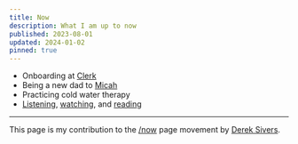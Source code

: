 ```yaml
---
title: Now
description: What I am up to now
published: 2023-08-01
updated: 2024-01-02
pinned: true
---
```


- Onboarding at [Clerk](https://clerk.com)
- Being a new dad to [Micah](/micah-lee-carpenter)
- Practicing cold water therapy
- [Listening](/listening), [watching](/watching), and [reading](/reading)

---

This page is my contribution to the [/now](https://nownownow.com/) page movement by [Derek Sivers](https://sive.rs/nowff).
